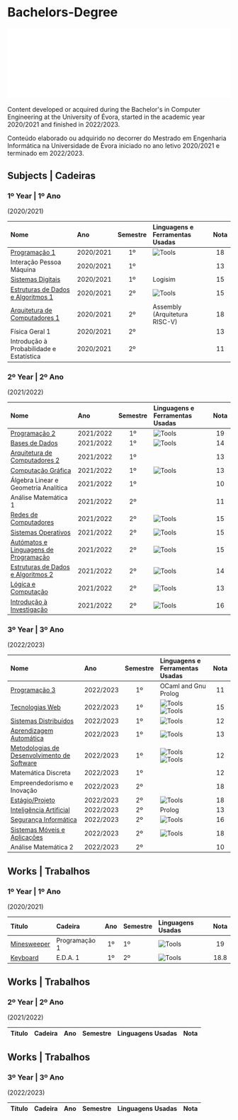 # Bachelors-Degree

![Universidade de Évora](/ue_logo.png)

Content developed or acquired during the Bachelor's in Computer Engineering at the University of Évora, started in the academic year 2020/2021 and finished in 2022/2023.

Conteúdo elaborado ou adquirido no decorrer do Mestrado em Engenharia Informática na Universidade de Évora iniciado no ano letivo 2020/2021 e terminado em 2022/2023.

## Subjects | Cadeiras

### 1º Year | 1º Ano 
(2020/2021)

| Nome                                                        | Ano       | Semestre | Linguagens e Ferramentas Usadas| Nota |
|:------------------------------------------------------------|:----------|:--------:|:-------------------------------|:----:| 
| [Programação 1](/first_year/p1/)       | 2020/2021 | 1º       | ![Tools](https://skillicons.dev/icons?i=c)  | 18 |
| Interação Pessoa Máquina| 2020/2021 | 1º       | | 13 |
| [Sistemas Digitais](/)                | 2020/2021 | 1º       | Logisim | 15 |
| [Estruturas de Dados e Algoritmos 1](/first_year/dsa1/)                  | 2020/2021 | 2º    | ![Tools](https://skillicons.dev/icons?i=c) | 15 |
| [Arquitetura de Computadores 1](/)                              | 2020/2021 | 2º       | Assembly (Arquitetura RISC-V)| 18 |
| Física Geral 1                              | 2020/2021 | 2º       | | 13 |
| Introdução à Probabilidade e Estatística                              | 2020/2021 | 2º       | | 11 |

### 2º Year | 2º Ano 
(2021/2022)

| Nome                                                        | Ano       | Semestre | Linguagens e Ferramentas Usadas| Nota |
|:------------------------------------------------------------|:----------|:--------:|:-------------------------------|:----:| 
| [Programação 2](/)       | 2021/2022 | 1º       | ![Tools](https://skillicons.dev/icons?i=java)  | 19 |
| [Bases de Dados](/)       | 2021/2022 | 1º       | ![Tools](https://skillicons.dev/icons?i=postgres)  | 14 |
| [Arquitetura de Computadores 2](/)       | 2021/2022 | 1º       | | 13 |
| [Computação Gráfica](/)       | 2021/2022 | 1º       | ![Tools](https://skillicons.dev/icons?i=js,html,css,svg)  | 13 |
| Álgebra Linear e Geometria Analítica | 2021/2022 | 1º       |   | 10 |
| Análise Matemática 1 | 2021/2022 | 2º |  | 11 |
| [Redes de Computadores]() | 2021/2022 | 2º | ![Tools](https://skillicons.dev/icons?i=c)  | 15 |
| [Sistemas Operativos]() | 2021/2022 | 2º | ![Tools](https://skillicons.dev/icons?i=c)  | 15 |
| [Autómatos e Linguagens de Programação]() | 2021/2022 | 2º | ![Tools](https://skillicons.dev/icons?i=py) | 15 |
| [Estruturas de Dados e Algoritmos 2]() | 2021/2022 | 2º | ![Tools](https://skillicons.dev/icons?i=java)  | 14 |
| [Lógica e Computação]() | 2021/2022 | 2º | ![Tools](https://skillicons.dev/icons?i=py)  | 13 |
| [Introdução à Investigação]() | 2021/2022 | 2º | ![Tools](https://skillicons.dev/icons?i=py)  | 16 |


### 3º Year | 3º Ano 
(2022/2023)

| Nome                                                        | Ano       | Semestre | Linguagens e Ferramentas Usadas| Nota |
|:------------------------------------------------------------|:----------|:--------:|:-------------------------------|:----:| 
| [Programação 3](/)       | 2022/2023 | 1º       | OCaml and Gnu Prolog | 11 |
| [Tecnologias Web](/)       | 2022/2023 | 1º       | ![Tools](https://skillicons.dev/icons?i=js,html,css) ![Tools](https://skillicons.dev/icons?i=spring,java) | 15 |
| [Sistemas Distribuídos](/)       | 2022/2023 | 1º       | ![Tools](https://skillicons.dev/icons?i=spring,java) | 12 |
| [Aprendizagem Automática](/)       | 2022/2023 | 1º       | ![Tools](https://skillicons.dev/icons?i=py) | 13 |
| [Metodologias de Desenvolvimento de Software](/)       | 2022/2023 | 1º       | ![Tools](https://skillicons.dev/icons?i=java,git) ![Tools](https://skillicons.dev/icons?i=gitlab,github)| 12 |
| Matemática Discreta       | 2022/2023 | 1º |  | 12 |
| Empreendedorismo e Inovação       | 2022/2023 | 2º |  | 18 |
| [Estágio/Projeto](/)       | 2022/2023 | 2º       | ![Tools](https://skillicons.dev/icons?i=dotnet) | 18 |
| [Inteligência Artificial](/)       | 2022/2023 | 2º       | Prolog | 13 |
| [Segurança Informática](/)       | 2022/2023 | 2º| ![Tools](https://skillicons.dev/icons?i=py) | 16 |
| [Sistemas Móveis e Aplicações](/)| 2022/2023 | 2º| ![Tools](https://skillicons.dev/icons?i=kotlin,androidstudio) | 18 |
| Análise Matemática 2       | 2022/2023 | 2º |  | 10 |



## Works | Trabalhos

### 1º Year | 1º Ano 
(2020/2021)

| Título | Cadeira | Ano | Semestre | Linguagens Usadas | Nota |
|:-------|:--------|:---:|:---------|:------------------|:----:|
| [Minesweeper](/first_year/p1/Minesweeper/) | Programação 1 | 1º | 1º | ![Tools](https://skillicons.dev/icons?i=c) | 19   |
| [Keyboard](/first_year/dsa1/Keyboard/)     | E.D.A. 1      | 1º | 2º | ![Tools](https://skillicons.dev/icons?i=c) | 18.8 |

## Works | Trabalhos

### 2º Year | 2º Ano 
(2021/2022)

| Título | Cadeira | Ano | Semestre | Linguagens Usadas | Nota |
|:-------|:--------|:---:|:---------|:------------------|:----:|

## Works | Trabalhos

### 3º Year | 3º Ano 
(2022/2023)

| Título | Cadeira | Ano | Semestre | Linguagens Usadas | Nota |
|:-------|:--------|:---:|:---------|:------------------|:----:|

